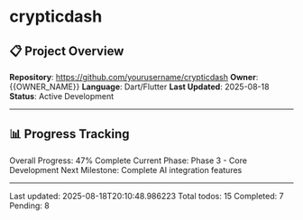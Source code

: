 # crypticdash

## 📋 Project Overview
**Repository**: https://github.com/yourusername/crypticdash
**Owner**: {{OWNER_NAME}}
**Language**: Dart/Flutter
**Last Updated**: 2025-08-18
**Status**: Active Development

---

## 📊 Progress Tracking
Overall Progress: 47% Complete
Current Phase: Phase 3 - Core Development
Next Milestone: Complete AI integration features

---
Last updated: 2025-08-18T20:10:48.986223
Total todos: 15
Completed: 7
Pending: 8
